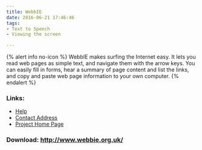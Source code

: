 ```yaml
---
title: WebbIE
date: 2016-06-21 17:46:46
tags: 
- Text to Speech
- Viewing the screen

---
```


{% alert info no-icon %}
WebbIE makes surfing the Internet easy. It lets you read web pages as simple text, and navigate them with the arrow keys. You can easily fill in forms, hear a summary of page content and list the links, and copy and paste web page information to your own computer.
{% endalert %}

<!-- more -->



### Links:
- <a href="http://www.screenreader.co.uk/support/manuals/WebbIE%20Manual.rtf">Help</a>
- <a href="mailto:info@screenreader.co.uk">Contact Address</a>
- <a href="http://www.webbie.org.uk/">Project Home Page</a>

### Download: http://www.webbie.org.uk/ 